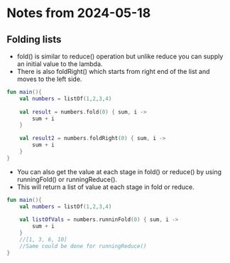 # Notes from 2024-05-18
## Folding lists
- fold() is similar to reduce() operation but unlike reduce you can supply an initial value to the lambda.
- There is also foldRight() which starts from right end of the list and moves to the left side.
```kotlin
fun main(){
    val numbers = listOf(1,2,3,4)
    
    val result = numbers.fold(0) { sum, i ->
        sum + i
    }
    
    val result2 = numbers.foldRight(0) { sum, i ->
        sum + i
    }
}
```
- You can also get the value at each stage in fold() or reduce() by using runningFold() or runningReduce().
- This will return a list of value at each stage in fold or reduce.
```kotlin
fun main(){
    val numbers = listOf(1,2,3,4)
    
    val listOfVals = numbers.runninFold(0) { sum, i ->
        sum + i
    }
    //[1, 3, 6, 10]
    //Same could be done for runningReduce()
}
```